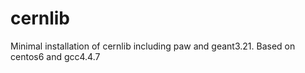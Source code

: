 # cernlib
Minimal installation of cernlib including paw and geant3.21. Based on centos6 and gcc4.4.7
